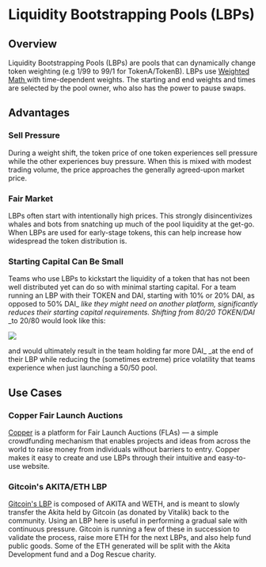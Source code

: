 # Liquidity Bootstrapping Pools (LBPs)

## Overview

Liquidity Bootstrapping Pools (LBPs) are pools that can dynamically change token weighting (e.g 1/99 to 99/1 for TokenA/TokenB). LBPs use [Weighted Math ](../../concepts/math/weighted-math.md)with time-dependent weights. The starting and end weights and times are selected by the pool owner, who also has the power to pause swaps. 

## Advantages

### Sell Pressure

During a weight shift, the token price of one token experiences sell pressure while the other experiences buy pressure. When this is mixed with modest trading volume, the price approaches the generally agreed-upon market price. 

### Fair Market

LBPs often start with intentionally high prices. This strongly disincentivizes whales and bots from snatching up much of the pool liquidity at the get-go. When LBPs are used for early-stage tokens, this can help increase how widespread the token distribution is.

### Starting Capital Can Be Small

Teams who use LBPs to kickstart the liquidity of a token that has not been well distributed yet can do so with minimal starting capital. For a team running an LBP with their TOKEN and DAI, starting with 10% or 20% DAI, as opposed to 50% DAI_ _like they might need on another platform, significantly reduces their starting capital requirements. Shifting from 80/20 TOKEN/DAI_ _to 20/80 would look like this:

![](https://lh3.googleusercontent.com/jJSoUvPnPwQFAEemsJlKZctFspEJrRQhRIncmoaaq5a6\_CzyXssVwokti4HQQyIBqVcv5GG9bMKDplrAaDIC3MkdFoVJAprLHu_NhTSWW4GEoMRe3mUhFnB0lG3kVqIGvjK7aGJD=s0)

and would ultimately result in the team holding far more DAI_ _at the end of their LBP while reducing the (sometimes extreme) price volatility that teams experience when just launching a 50/50 pool.

## Use Cases

### Copper Fair Launch Auctions

[Copper](https://copperlaunch.com) is a platform for Fair Launch Auctions (FLAs) — a simple crowdfunding mechanism that enables projects and ideas from across the world to raise money from individuals without barriers to entry. Copper makes it easy to create and use LBPs through their intuitive and easy-to-use website.

### Gitcoin's AKITA/ETH LBP

[Gitcoin's LBP](https://copperlaunch.com/v1/auctions/0xb00d4c6966f07f045411ec201f657f376b33c0c3) is composed of AKITA and WETH, and is meant to slowly transfer the Akita held by Gitcoin (as donated by Vitalik) back to the community. Using an LBP here is useful in performing a gradual sale with continuous pressure. Gitcoin is running a few of these in succession to validate the process, raise more ETH for the next LBPs, and also help fund public goods. Some of the ETH generated will be split with the Akita Development fund and a Dog Rescue charity.
